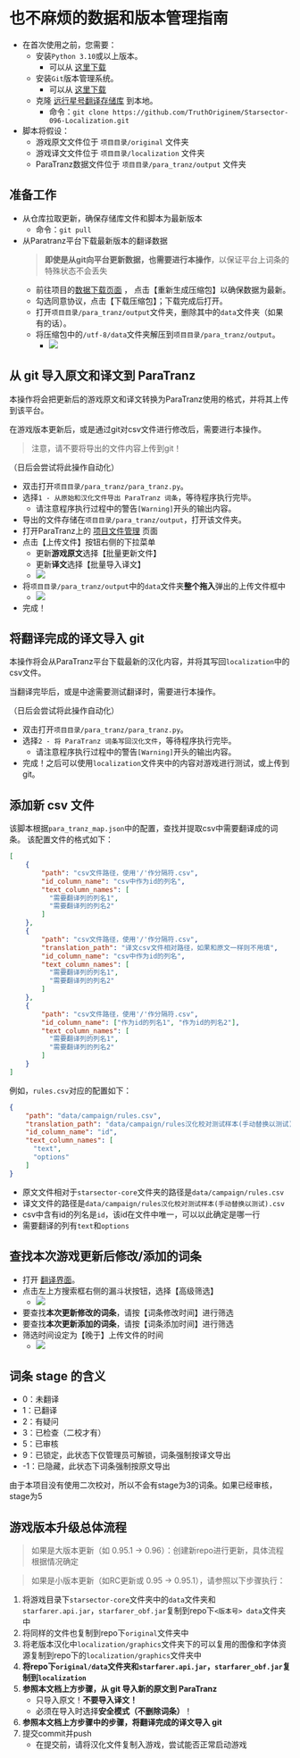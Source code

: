 # 也不麻烦的数据和版本管理指南
- 在首次使用之前，您需要：
    - 安装`Python 3.10`或以上版本。
      - 可以从 [这里下载](https://www.python.org/downloads/)
    - 安装`Git`版本管理系统。
      - 可以从 [这里下载](https://git-scm.com/downloads)
    - 克隆 [远行星号翻译存储库](https://github.com/TruthOriginem/Starsector-096-Localization) 到本地。
      - 命令：`git clone https://github.com/TruthOriginem/Starsector-096-Localization.git`
- 脚本将假设：
  - 游戏原文文件位于 `项目目录/original` 文件夹
  - 游戏译文文件位于 `项目目录/localization` 文件夹
  - ParaTranz数据文件位于 `项目目录/para_tranz/output` 文件夹

## 准备工作
- 从仓库拉取更新，确保存储库文件和脚本为最新版本
  - 命令：`git pull`
- 从Paratranz平台下载最新版本的翻译数据
  > **即使是从git向平台更新数据，也需要进行本操作**，以保证平台上词条的特殊状态不会丢失
  - 前往项目的[数据下载页面](https://paratranz.cn/projects/3489/artifact) ，
    点击【重新生成压缩包】以确保数据为最新。
  - 勾选同意协议，点击【下载压缩包】；下载完成后打开。
  - 打开`项目目录/para_tranz/output`文件夹，删除其中的`data`文件夹（如果有的话）。
  - 将压缩包中的`/utf-8/data`文件夹解压到`项目目录/para_tranz/output`。
    - ![][unzip]

## 从 git 导入原文和译文到 ParaTranz
本操作将会把更新后的游戏原文和译文转换为ParaTranz使用的格式，并将其上传到该平台。

在游戏版本更新后，或是通过git对csv文件进行修改后，需要进行本操作。

> 注意，请不要将导出的文件内容上传到git！

（日后会尝试将此操作自动化）

- 双击打开`项目目录/para_tranz/para_tranz.py`。
- 选择`1 - 从原始和汉化文件导出 ParaTranz 词条`，等待程序执行完毕。
  - 请注意程序执行过程中的警告`[Warning]`开头的输出内容。
- 导出的文件存储在`项目目录/para_tranz/output`，打开该文件夹。
- 打开ParaTranz上的 [项目文件管理](https://paratranz.cn/projects/3489/settings/files) 页面
- 点击【上传文件】按钮右侧的下拉菜单
  - 更新**游戏原文**选择【批量更新文件】
  - 更新**译文**选择【批量导入译文】  
  - ![][update_files]
- 将`项目目录/para_tranz/output`中的`data`文件夹**整个拖入**弹出的上传文件框中
  - ![][upload_folder]
- 完成！

## 将翻译完成的译文导入 git
本操作将会从ParaTranz平台下载最新的汉化内容，并将其写回`localization`中的csv文件。

当翻译完毕后，或是中途需要测试翻译时，需要进行本操作。

（日后会尝试将此操作自动化）

- 双击打开`项目目录/para_tranz/para_tranz.py`。
- 选择`2 - 将 ParaTranz 词条写回汉化文件`，等待程序执行完毕。
  - 请注意程序执行过程中的警告`[Warning]`开头的输出内容。
- 完成！之后可以使用`localization`文件夹中的内容对游戏进行测试，或上传到 git。

## 添加新 csv 文件
该脚本根据`para_tranz_map.json`中的配置，查找并提取csv中需要翻译成的词条。
该配置文件的格式如下：
```json
[
    {
        "path": "csv文件路径，使用'/'作分隔符.csv",
        "id_column_name": "csv中作为id的列名",
        "text_column_names": [
          "需要翻译列的列名1",
          "需要翻译列的列名2"
        ]
    },
    {
        "path": "csv文件路径，使用'/'作分隔符.csv",
        "translation_path": "译文csv文件相对路径，如果和原文一样则不用填",
        "id_column_name": "csv中作为id的列名",
        "text_column_names": [
          "需要翻译列的列名1",
          "需要翻译列的列名2"
        ]
    },
    {
        "path": "csv文件路径，使用'/'作分隔符.csv",
        "id_column_name": ["作为id的列名1", "作为id的列名2"],
        "text_column_names": [
          "需要翻译列的列名1",
          "需要翻译列的列名2"
        ]
    }
]
```

例如，`rules.csv`对应的配置如下：
```json
{
    "path": "data/campaign/rules.csv",
    "translation_path": "data/campaign/rules汉化校对测试样本(手动替换以测试).csv",
    "id_column_name": "id",
    "text_column_names": [
      "text",
      "options"
    ]
}
```
- 原文文件相对于`starsector-core`文件夹的路径是`data/campaign/rules.csv`
- 译文文件的路径是`data/campaign/rules汉化校对测试样本(手动替换以测试).csv`
- csv中含有id的列名是`id`，该id在文件中唯一，可以以此确定是哪一行
- 需要翻译的列有`text`和`options`

## 查找本次游戏更新后修改/添加的词条
- 打开 [翻译界面](https://paratranz.cn/projects/3489/strings)。
- 点击左上方搜索框右侧的漏斗状按钮，选择【高级筛选】
  - ![][advance_filter]
- 要查找**本次更新修改的词条**，请按【词条修改时间】进行筛选
- 要查找**本次更新添加的词条**，请按【词条添加时间】进行筛选
- 筛选时间设定为【晚于】上传文件的时间
  - ![][filter_options] 

## 词条 stage 的含义
- 0：未翻译
- 1：已翻译
- 2：有疑问
- 3：已检查（二校才有）
- 5：已审核
- 9：已锁定，此状态下仅管理员可解锁，词条强制按译文导出
- -1：已隐藏，此状态下词条强制按原文导出

由于本项目没有使用二次校对，所以不会有stage为3的词条。如果已经审核，stage为5

## 游戏版本升级总体流程

> 如果是大版本更新（如 0.95.1 -> 0.96）：创建新repo进行更新，具体流程根据情况确定

> 如果是小版本更新（如RC更新或 0.95 -> 0.95.1），请参照以下步骤执行：

1. 将游戏目录下`starsector-core`文件夹中的`data`文件夹和`starfarer.api.jar`，`starfarer_obf.jar`复制到repo下`<版本号> data`文件夹中
2. 将同样的文件也复制到repo下`original`文件夹中
3. 将老版本汉化中`localization/graphics`文件夹下的可以复用的图像和字体资源复制到repo下的`localization/graphics`文件夹中
4. **将repo下`original/data`文件夹和`starfarer.api.jar`，`starfarer_obf.jar`复制到`localization`**
5. **参照本文档上方步骤，从 git 导入新的原文到 ParaTranz**
    - 只导入原文！**不要导入译文！**
    - 必须在导入时选择**安全模式（不删除词条）**！
6. **参照本文档上方步骤中的步骤，将翻译完成的译文导入 git**
7. 提交commit并push
    - 在提交前，请将汉化文件复制入游戏，尝试能否正常启动游戏

[update_files]:update_files.png
[upload_folder]:upload_folder.png
[unzip]:unzip.png
[advance_filter]:advance_filter.png
[filter_options]:filter_options.png
